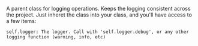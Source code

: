 
A parent class for logging operations. Keeps the logging consistent across the project. Just inheret the class into your class, and you'll have access to a few items:


```
self.logger: The logger. Call with 'self.logger.debug', or any other logging function (warning, info, etc)


```